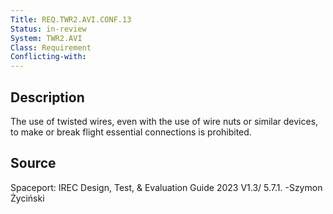 ```yaml
---
Title: REQ.TWR2.AVI.CONF.13
Status: in-review
System: TWR2.AVI
Class: Requirement
Conflicting-with: 
---
```


## Description

The use of twisted wires, even with the use of wire nuts or similar devices, to make
or break flight essential connections is prohibited. 

## Source

Spaceport: IREC Design, Test, & Evaluation Guide 2023 V1.3/ 5.7.1. -Szymon Życiński

